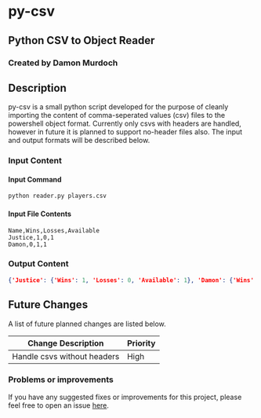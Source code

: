 # py-csv
## Python CSV to Object Reader
### Created by Damon Murdoch 

## Description
py-csv is a small python script developed for the purpose of cleanly importing the content of comma-seperated values (csv) files to the powershell object format. Currently only csvs with headers are handled, however in future it is planned to support no-header files also. The input and output formats will be described below.

### Input Content

#### Input Command
```bash 
python reader.py players.csv
```

#### Input File Contents
```csv
Name,Wins,Losses,Available
Justice,1,0,1
Damon,0,1,1
```

### Output Content
```json
{'Justice': {'Wins': 1, 'Losses': 0, 'Available': 1}, 'Damon': {'Wins': 0, 'Losses': 1, 'Available': 1}}
```

## Future Changes
A list of future planned changes are listed below.

| Change Description | Priority |
| --------------------------- | -------- | 
| Handle csvs without headers | High     |

### Problems or improvements
If you have any suggested fixes or improvements for this project, please 
feel free to open an issue [here](../../issues).

